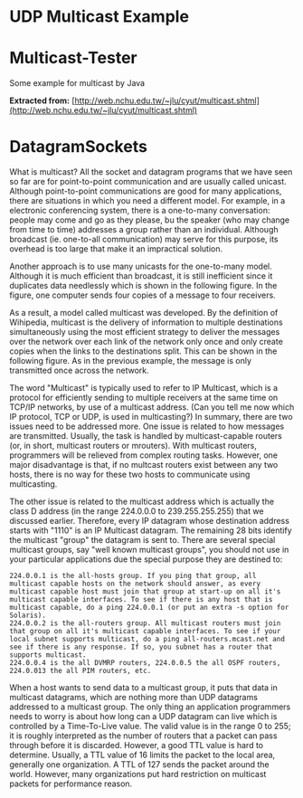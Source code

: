 UDP Multicast Example
=======================
# Multicast-Tester
Some example for multicast by Java


**Extracted from:** [http://web.nchu.edu.tw/~jlu/cyut/multicast.shtml](http://web.nchu.edu.tw/~jlu/cyut/multicast.shtml)

**DatagramSocket**s
===================

What is multicast?
All the socket and datagram programs that we have seen so far are for point-to-point communication and are usually called unicast. Although point-to-point communications are good for many applications, there are situations in which you need a different model. For example, in a electronic conferencing system, there is a one-to-many conversation: people may come and go as they please, bu the speaker (who may change from time to time) addresses a group rather than an individual. Although broadcast (ie. one-to-all communication) may serve for this purpose, its overhead is too large that make it an impractical solution.

Another approach is to use many unicasts for the one-to-many model. Although it is much efficient than broadcast, it is still inefficient since it duplicates data needlessly which is shown in the following figure. In the figure, one computer sends four copies of a message to four receivers. 



As a result, a model called multicast was developed. By the definition of Wihipedia, multicast is the delivery of information to multiple destinations simultaneously using the most efficient strategy to deliver the messages over the network over each link of the network only once and only create copies when the links to the destinations split. This can be shown in the following figure. As in the previous example, the message is only transmitted once across the network. 


 The word "Multicast" is typically used to refer to IP Multicast, which is a protocol for efficiently sending to multiple receivers at the same time on TCP/IP networks, by use of a multicast address. (Can you tell me now which IP protocol, TCP or UDP, is used in multicasting?) In summary, there are two issues need to be addressed more. One issue is related to how messages are transmitted. Usually, the task is handled by multicast-capable routers (or, in short, multicast routers or mrouters). With multicast routers, programmers will be relieved from complex routing tasks. However, one major disadvantage is that, if no multcast routers exist between any two hosts, there is no way for these two hosts to communicate using multicasting.

The other issue is related to the multicast address which is actually the class D address (in the range 224.0.0.0 to 239.255.255.255) that we discussed earlier. Therefore, every IP datagram whose destination address starts with "1110" is an IP Multicast datagram. The remaining 28 bits identify the multicast "group" the datagram is sent to. There are several special multicast groups, say "well known multicast groups", you should not use in your particular applications due the special purpose they are destined to:

    224.0.0.1 is the all-hosts group. If you ping that group, all multicast capable hosts on the network should answer, as every multicast capable host must join that group at start-up on all it's multicast capable interfaces. To see if there is any host that is multicast capable, do a ping 224.0.0.1 (or put an extra -s option for Solaris).
    224.0.0.2 is the all-routers group. All multicast routers must join that group on all it's multicast capable interfaces. To see if your local subnet supports multicast, do a ping all-routers.mcast.net and see if there is any response. If so, you subnet has a router that supports multicast.
    224.0.0.4 is the all DVMRP routers, 224.0.0.5 the all OSPF routers, 224.0.013 the all PIM routers, etc. 

When a host wants to send data to a multicast group, it puts that data in multicast datagrams, which are nothing more than UDP datagrams addressed to a multicast group. The only thing an application programmers needs to worry is about how long can a UDP datagram can live which is controlled by a Time-To-Live value. The valid value is in the range 0 to 255; it is roughly interpreted as the number of routers that a packet can pass through before it is discarded. However, a good TTL value is hard to determine. Usually, a TTL value of 16 limits the packet to the local area, generally one organization. A TTL of 127 sends the packet around the world. However, many organizations put hard restriction on multicast packets for performance reason.
